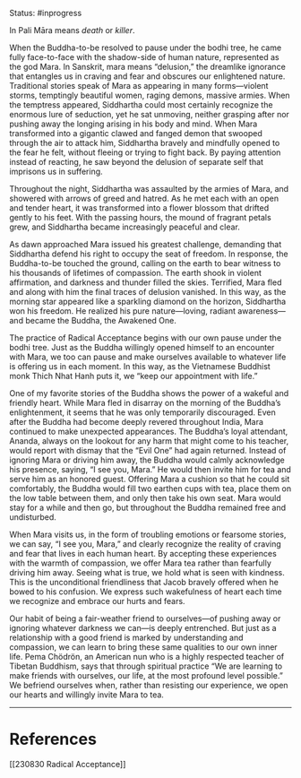 Status: #inprogress 

In Pali Māra means *death* or *killer*.  



When the Buddha-to-be resolved to pause under the bodhi tree, he came fully face-to-face with the shadow-side of human nature, represented as the god Mara. In Sanskrit, mara means “delusion,” the dreamlike ignorance that entangles us in craving and fear and obscures our enlightened nature. Traditional stories speak of Mara as appearing in many forms—violent storms, temptingly beautiful women, raging demons, massive armies. When the temptress appeared, Siddhartha could most certainly recognize the enormous lure of seduction, yet he sat unmoving, neither grasping after nor pushing away the longing arising in his body and mind. When Mara transformed into a gigantic clawed and fanged demon that swooped through the air to attack him, Siddhartha bravely and mindfully opened to the fear he felt, without fleeing or trying to fight back. By paying attention instead of reacting, he saw beyond the delusion of separate self that imprisons us in suffering.

Throughout the night, Siddhartha was assaulted by the armies of Mara, and showered with arrows of greed and hatred. As he met each with an open and tender heart, it was transformed into a flower blossom that drifted gently to his feet. With the passing hours, the mound of fragrant petals grew, and Siddhartha became increasingly peaceful and clear.

As dawn approached Mara issued his greatest challenge, demanding that Siddhartha defend his right to occupy the seat of freedom. In response, the Buddha-to-be touched the ground, calling on the earth to bear witness to his thousands of lifetimes of compassion. The earth shook in violent affirmation, and darkness and thunder filled the skies. Terrified, Mara fled and along with him the final traces of delusion vanished. In this way, as the morning star appeared like a sparkling diamond on the horizon, Siddhartha won his freedom. He realized his pure nature—loving, radiant awareness—and became the Buddha, the Awakened One.

The practice of Radical Acceptance begins with our own pause under the bodhi tree. Just as the Buddha willingly opened himself to an encounter with Mara, we too can pause and make ourselves available to whatever life is offering us in each moment. In this way, as the Vietnamese Buddhist monk Thich Nhat Hanh puts it, we “keep our appointment with life.”

One of my favorite stories of the Buddha shows the power of a wakeful and friendly heart. While Mara fled in disarray on the morning of the Buddha’s enlightenment, it seems that he was only temporarily discouraged. Even after the Buddha had become deeply revered throughout India, Mara continued to make unexpected appearances. The Buddha’s loyal attendant, Ananda, always on the lookout for any harm that might come to his teacher, would report with dismay that the “Evil One” had again returned. Instead of ignoring Mara or driving him away, the Buddha would calmly acknowledge his presence, saying, “I see you, Mara.” He would then invite him for tea and serve him as an honored guest. Offering Mara a cushion so that he could sit comfortably, the Buddha would fill two earthen cups with tea, place them on the low table between them, and only then take his own seat. Mara would stay for a while and then go, but throughout the Buddha remained free and undisturbed.

When Mara visits us, in the form of troubling emotions or fearsome stories, we can say, “I see you, Mara,” and clearly recognize the reality of craving and fear that lives in each human heart. By accepting these experiences with the warmth of compassion, we offer Mara tea rather than fearfully driving him away. Seeing what is true, we hold what is seen with kindness. This is the unconditional friendliness that Jacob bravely offered when he bowed to his confusion. We express such wakefulness of heart each time we recognize and embrace our hurts and fears.

Our habit of being a fair-weather friend to ourselves—of pushing away or ignoring whatever darkness we can—is deeply entrenched. But just as a relationship with a good friend is marked by understanding and compassion, we can learn to bring these same qualities to our own inner life. Pema Chödrön, an American nun who is a highly respected teacher of Tibetan Buddhism, says that through spiritual practice “We are learning to make friends with ourselves, our life, at the most profound level possible.” We befriend ourselves when, rather than resisting our experience, we open our hearts and willingly invite Mara to tea.


---
# References
[[230830 Radical Acceptance]]